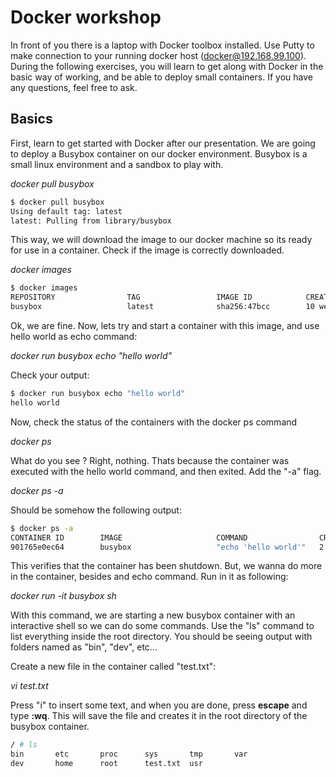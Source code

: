 # Docker workshop

In front of you there is a laptop with Docker toolbox installed.
Use Putty to make connection to your running docker host (docker@192.168.99.100).
During the following exercises, you will learn to get along with Docker in the basic way of working, and be able to deploy small containers.
If you have any questions, feel free to ask.

## Basics

First, learn to get started with Docker after our presentation.
We are going to deploy a Busybox container on our docker environment.
Busybox is a small linux environment and a sandbox to play with.

_docker pull busybox_

```sh
$ docker pull busybox
Using default tag: latest
latest: Pulling from library/busybox
```

This way, we will download the image to our docker machine so its ready for use in a container.
Check if the image is correctly downloaded.

_docker images_

```sh
$ docker images
REPOSITORY                TAG                 IMAGE ID            CREATED             VIRTUAL SIZE
busybox                   latest              sha256:47bcc        10 weeks ago        1.113 MB
```

Ok, we are fine. 
Now, lets try and start a container with this image, and use hello world as echo command:

_docker run busybox echo "hello world"_

Check your output:

```sh
$ docker run busybox echo "hello world"
hello world
```

Now, check the status of the containers with the docker ps command

_docker ps_

What do you see ?
Right, nothing. Thats because the container was executed with the hello world command, and then exited.
Add the "-a" flag.

_docker ps -a_

Should be somehow the following output:

```sh
$ docker ps -a
CONTAINER ID        IMAGE                     COMMAND                CREATED             STATUS                     PORTS               NAMES
901765e0ec64        busybox                   "echo 'hello world'"   2 minutes ago       Exited (0) 2 minutes ago                       backstabbing_liskov
```

This verifies that the container has been shutdown.
But, we wanna do more in the container, besides and echo command.
Run in it as following:

_docker run -it busybox sh_

With this command, we are starting a new busybox container with an interactive shell so we can do some commands.
Use the "ls" command to list everything inside the root directory.
You should be seeing output with folders named as "bin", "dev", etc...

Create a new file in the container called "test.txt":

_vi test.txt_

Press "i" to insert some text, and when you are done, press **escape** and type **:wq**.
This will save the file and creates it in the root directory of the busybox container.

```sh
/ # ls
bin       etc       proc      sys       tmp       var
dev       home      root      test.txt  usr
```
